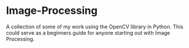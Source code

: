 # Image-Processing
A collection of some of my work using the OpenCV library in Python.
This could serve as a beginners guide for anyone starting out with Image Processing.
